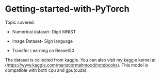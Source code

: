 # Getting-started-with-PyTorch

Topic covered:

- Numerical dataset- Digit MNIST

- Image Dataset- Sign language

- Transfer Learning on Resnet50

The dataset is collected from kaggle. You can also visit my kaggle kernel at (https://www.kaggle.com/manzoormahmood/notebooks). This model is compatible with both cpu and gpu(cuda). 

